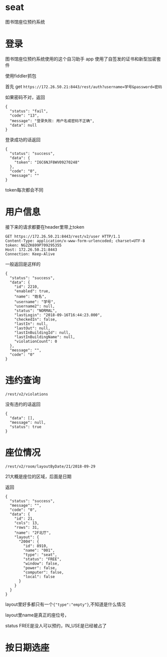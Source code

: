 # seat

图书馆座位预约系统

# 登录


图书馆座位预约系统使用的这个自习助手 app 使用了自签发的证书和新型加密套件

使用fiddler抓包

首先 get `https://172.26.50.21:8443/rest/auth?username=学号&password=密码`

如果密码不对，返回

```
{
  "status": "fail",
  "code": "13",
  "message": "登录失败: 用户名或密码不正确",
  "data": null
}
```

登录成功的话返回

```
{
  "status": "success",
  "data": {
    "token": "I6C6NJF8WV09270248"
  },
  "code": "0",
  "message": ""
}
```

token每次都会不同

# 用户信息

接下来的请求都要在header里带上token

```
GET https://172.26.50.21:8443/rest/v2/user HTTP/1.1
Content-Type: application/x-www-form-urlencoded; charset=UTF-8
token: NG2ZK699P709295355
Host: 172.26.50.21:8443
Connection: Keep-Alive
```
一般返回是这样的
```
{
  "status": "success",
  "data": {
    "id": 2210,
    "enabled": true,
    "name": "姓名",
    "username": "学号",
    "username2": null,
    "status": "NORMAL",
    "lastLogin": "2018-09-16T16:44:23.000",
    "checkedIn": false,
    "lastIn": null,
    "lastOut": null,
    "lastInBuildingId": null,
    "lastInBuildingName": null,
    "violationCount": 0
  },
  "message": "",
  "code": "0"
}
```
# 违约查询

`/rest/v2/violations`

没有违约的话返回
```
{
  "data": [],
  "message": null,
  "status": true
}

```

# 座位情况

`/rest/v2/room/layoutByDate/21/2018-09-29`

21大概是座位的区域，后面是日期

返回
```
{
  "status": "success",
  "message": "",
  "code": "0",
  "data": {
    "id": 21,
    "cols": 13,
    "rows": 31,
    "name": "2F北厅",
    "layout": {
      "2004": {
        "id": 8910,
        "name": "001",
        "type": "seat",
        "status": "FREE",
        "window": false,
        "power": false,
        "computer": false,
        "local": false
      }
    }
  }
}
```
layout里好多都只有一个`{"type":"empty"}`,不知道是什么情况

layout里name是真正的座位号， 

status FREE是没人可以预约，IN_USE是已经被占了

# 按日期选座

